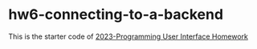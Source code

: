 # hw6-connecting-to-a-backend
This is the starter code of [2023-Programming User Interface Homework](https://hackmd.io/@akairisu/Sy8CUT3m3)
